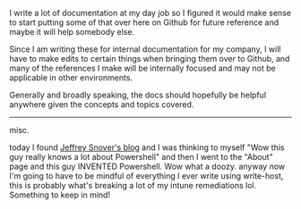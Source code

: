I write a lot of documentation at my day job so I figured it would make sense to start putting some of that over here on Github for future reference and maybe it will help somebody else.

Since I am writing these for internal documentation for my company, I will have to make edits to certain things when bringing them over to Github, and many of the references I make will be internally focused and may not be applicable in other environments.

Generally and broadly speaking, the docs should hopefully be helpful anywhere given the concepts and topics covered.

---

misc.

today I found [Jeffrey Snover's blog](https://www.jsnover.com/blog/2013/12/07/write-host-considered-harmful/) and I was thinking to myself "Wow this guy really knows a lot about Powershell" and then I went to the "About" page and this guy INVENTED Powershell. Wow what a doozy. anyway now I'm going to have to be mindful of everything I ever write using write-host, this is probably what's breaking a lot of my intune remediations lol. Something to keep in mind!
